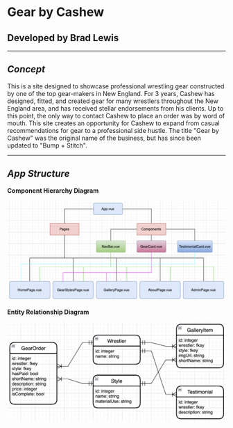 # Gear by Cashew

## Developed by Brad Lewis

---

## **_Concept_**

This is a site designed to showcase professional wrestling gear constructed by one of the top gear-makers in New England. For 3 years, Cashew has designed, fitted, and created gear for many wrestlers throughout the New England area, and has received stellar endorsements from his clients. Up to this point, the only way to contact Cashew to place an order was by word of mouth. This site creates an opportunity for Cashew to expand from casual recommendations for gear to a professional side hustle. The title "Gear by Cashew" was the original name of the business, but has since been updated to "Bump + Stitch".

---

## **_App Structure_**

**Component Hierarchy Diagram**

![Component Hierarchy Diagram](./planning_diagrams/GearSiteCHD.png)

**Entity Relationship Diagram**

![Entity Relationship Diagram](./planning_diagrams/GearSiteERD.png)
